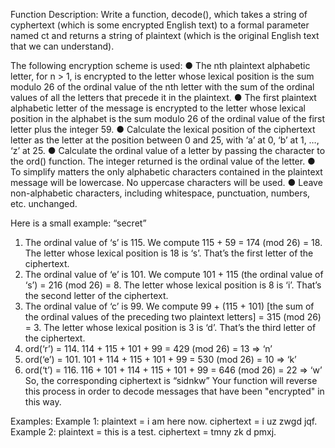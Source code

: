 Function Description: Write a function, decode(), which takes a string of cyphertext (which is
some encrypted English text) to a formal parameter named ct and returns a string of plaintext
(which is the original English text that we can understand).

The following encryption scheme is used:
● The nth plaintext alphabetic letter, for n > 1, is encrypted to the letter whose lexical
position is the sum modulo 26 of the ordinal value of the nth letter with the sum of the
ordinal values of all the letters that precede it in the plaintext.
● The first plaintext alphabetic letter of the message is encrypted to the letter whose lexical
position in the alphabet is the sum modulo 26 of the ordinal value of the first letter plus
the integer 59.
● Calculate the lexical position of the ciphertext letter as the letter at the position between 0
and 25, with ‘a’ at 0, ‘b’ at 1, …, ‘z’ at 25.
● Calculate the ordinal value of a letter by passing the character to the ord() function.
The integer returned is the ordinal value of the letter.
● To simplify matters the only alphabetic characters contained in the plaintext message will
be lowercase. No uppercase characters will be used.
● Leave non-alphabetic characters, including whitespace, punctuation, numbers, etc.
unchanged.

Here is a small example: “secret”
1. The ordinal value of ‘s’ is 115. We compute 115 + 59 = 174 (mod 26) = 18. The letter
whose lexical position is 18 is ‘s’. That’s the first letter of the ciphertext.
2. The ordinal value of ‘e’ is 101. We compute 101 + 115 (the ordinal value of ‘s’) = 216
(mod 26) = 8. The letter whose lexical position is 8 is ‘i’. That’s the second letter of the
ciphertext.
3. The ordinal value of ‘c’ is 99. We compute 99 + (115 + 101) [the sum of the ordinal
values of the preceding two plaintext letters] = 315 (mod 26) = 3. The letter whose
lexical position is 3 is ‘d’. That’s the third letter of the ciphertext.
4. ord(‘r’) = 114. 114 + 115 + 101 + 99 = 429 (mod 26) = 13 => ‘n’
5. ord(‘e’) = 101. 101 + 114 + 115 + 101 + 99 = 530 (mod 26) = 10 => ‘k’
6. ord(‘t’) = 116. 116 + 101 + 114 + 115 + 101 + 99 = 646 (mod 26) = 22 => ‘w’
So, the corresponding ciphertext is “sidnkw”
Your function will reverse this process in order to decode messages that have been "encrypted"
in this way.

Examples:
Example 1:
plaintext = i am here now.
ciphertext = i uz zwgd jqf.
Example 2:
plaintext = this is a test.
ciphertext = tmny zk d pmxj.
